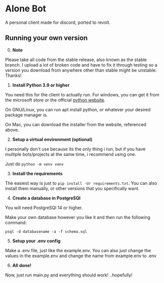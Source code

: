 # Alone Bot
A personal client made for discord, ported to revolt.

## Running your own version

0. **Note**

Please take all code from the stable release, also known as the stable branch. I upload a lot of broken code and have to fix it through testing so a version you download from anywhere other than stable might be unstable. Thanks!


1. **Install Python 3.9 or higher**

You need this for the client to actually run.
For windows, you can get it from the microsoft store or the official [python website](https://www.python.org/).

On GNU/Linux, you can run apt install python, or whatever your desired package manager is.

On Mac, you can download the installer from the website, referenced above.


2. **Setup a virtual environment (optional)**

I personally don't use because its the only thing i run, but if you have multiple bots/projects at the same time, i recommend using one.

Just do `python -m venv venv`


3. **Install the requirements**

The easiest way is just to `pip install -Ur requirements.txt`.
You can also install them manually, or other versions that you specifically want.


4. **Create a database in PostgreSQl**

You will need PostgreSQl 14 or higher.

Make your own database however you like it and then run the following command:

```psql -d databasename -a -f schema.sql```


5. **Setup your .env config**

Make a .env file, just like the example.env.
You can also just change the values in the example.env and change the name from example.env to .env


6. **All done!**

Now, just run main.py and everything should work! ..hopefully!